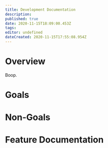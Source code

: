 ```yaml
---
title: Development Documentation
description: 
published: true
date: 2020-11-15T18:09:00.453Z
tags: 
editor: undefined
dateCreated: 2020-11-15T17:55:08.954Z
---
```


# Overview
Boop.
# Goals
# Non-Goals
# Feature Documentation
